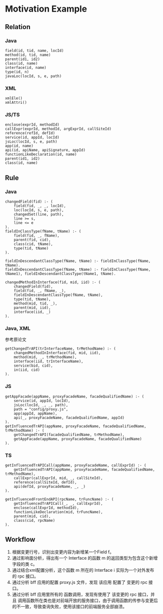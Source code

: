 # Motivation Example

## Relation

### Java

```
field(id, tid, name, locId)
method(id, tid, name)
parent(id1, id2)
class(id, name)
interface(id, name)
type(id, n)
javaLoc(locId, s, e, path)
```

### XML

```
xmlEle()
xmlAttri()
```

### JS/TS

```
enclose(exprId, methodId)
callExpr(exprId, methodId, argExprId, callSiteId)
reference(refId, defId)
service(id, appId, locId)
jsLoc(locId, s, e, path)
app(id, name)
api(id, apiName, apiSignature, appId)
functionLikeDeclaration(id, name)
parent(id1, id2)
class(id, name)
```

## Rule

### Java

```
changedField(fid) :- (
    field(fid, _, _, locId),
    loc(locId, s, e, path),
    changedSet(line, path),
    line >= s,
    line <= e
).
fieldInClassType(fName, tName) :- (
    field(fid, _, fName),
    parent(fid, cid),
    class(cid, tName),
    type(tid, tName)
).

fieldInDescendantClassType(fName, tName) :- fieldInClassType(fName, tName).
fieldInDescendantClassType(fName, tName) :- fieldInClassType(fName, tName1), fieldInDescendantClassType(tName1, tName).

changedMethodInInterface(fid, mid, iid) :- (
    changedField(fid),
    field(fid, _, fName, _),
    fieldInDescendantClassType(fName, tName),
    type(tid, tName),
    method(mid, tid, _),
    parent(mid, iid),
    interface(iid, _)
).
```

### Java, XML

参考原论文

```
getChangedTrAPI(trInterfaceName, trMethodName) :- (
    changedMethodInInterface(fid, mid, iid),
    method(mid, _, trMethodName),
    interface(iid, trInterfaceName),
    service(bid, cid),
    in(iid, cid)
).
```

### JS

```
getAppFacade(appName, proxyFacadeName, facadeQualifiedName) :- (
    service(id, appId, locId),
    jsLoc(locId, _, _, path),
    path = "config/proxy.js",
    app(appId, appName),
    api(_, proxyFacadeName, facadeQualifiedName, appId)
).
getInfluencedTrAPI(appName, proxyFacadeName, facadeQualifiedName, trMethodName) :- (
    getChangedTrAPI(facadeQualifiedName, trMethodName),
    getAppFacade(appName, proxyFacadeName, facadeQualifiedName)
). 
```

### TS

```
getInfluencedTrAPICall(appName, proxyFacadeName, callExprId) :- (
    getInfluencedTrAPI(appName, proxyFacadeName, facadeQualifiedName, trMethodName),
    callExpr(callExprId, mid, _, callSiteId),
    reference(callSiteId, defId),
    api(defId, proxyFacadeName, _, _)
).

getInfluencedFrontEndAPI(rpcName, trFuncName) :- (
    getInfluencedTrAPICall(_, _, callExprId),
    enclose(callExprId, methodId),
    functionLikeDeclaration(mid, trFuncName),
    parent(mid, cid),
    class(cid, rpcName)
).
```

## Workflow

1. 根据变更行号，识别出变更内容为新增某一个Field f。
2. 通过影响面分析，得出有一个 Interface 的函数 m 的返回类型为包含这个新增字段的类 c。
3. 通过结合xml配置分析，这个函数 m 所在的 Interface i 实际为一个对外发布的 rpc 接口。
4. 通过分析 bff 应用的配置 proxy.js 文件，发现 该应用 配置了 变更的 rpc 接口。
5. 通过分析 bff 应用里所有的 函数调用，发现有使用了 该变更的 rpc 接口，并且 调用函数所在类也是对前端开放的服务接口，由于调用函数的传参与变更后的不一致，导致查询失败，使用该接口的前端服务全部崩溃。